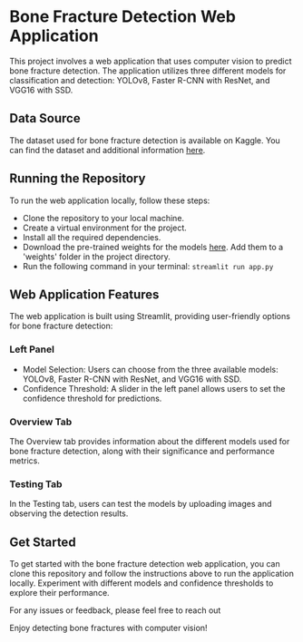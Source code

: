 # Bone Fracture Detection Web Application

This project involves a web application that uses computer vision to predict bone fracture detection. The application utilizes three different models for classification and detection: YOLOv8, Faster R-CNN with ResNet, and VGG16 with SSD.

## Data Source
The dataset used for bone fracture detection is available on Kaggle. You can find the dataset and additional information [here](https://www.kaggle.com/datasets/pkdarabi/bone-fracture-detection-computer-vision-project).

## Running the Repository
To run the web application locally, follow these steps:

* Clone the repository to your local machine.
* Create a virtual environment for the project.
* Install all the required dependencies.
* Download the pre-trained weights for the models [here](https://drive.google.com/drive/folders/15LnW-DVp9VOx7-hPbCGKrfb8Ot0m_qlA?usp=sharing). Add them to a 'weights' folder in the project directory.
* Run the following command in your terminal: `streamlit run app.py`

## Web Application Features
The web application is built using Streamlit, providing user-friendly options for bone fracture detection:

### Left Panel
* Model Selection: Users can choose from the three available models: YOLOv8, Faster R-CNN with ResNet, and VGG16 with SSD.
* Confidence Threshold: A slider in the left panel allows users to set the confidence threshold for predictions.

### Overview Tab
The Overview tab provides information about the different models used for bone fracture detection, along with their significance and performance metrics.

### Testing Tab
In the Testing tab, users can test the models by uploading images and observing the detection results.

## Get Started
To get started with the bone fracture detection web application, you can clone this repository and follow the instructions above to run the application locally. Experiment with different models and confidence thresholds to explore their performance.

For any issues or feedback, please feel free to reach out

Enjoy detecting bone fractures with computer vision!
